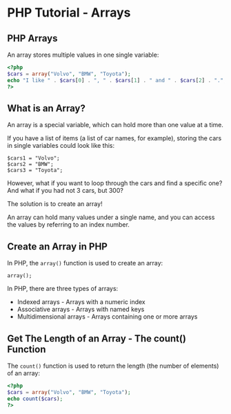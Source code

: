 # PHP Tutorial - Arrays

## PHP Arrays

An array stores multiple values in one single variable:

```php
<?php
$cars = array("Volvo", "BMW", "Toyota");
echo "I like " . $cars[0] . ", " . $cars[1] . " and " . $cars[2] . ".";
?>
```

## What is an Array?

An array is a special variable, which can hold more than one value at a time.

If you have a list of items (a list of car names, for example), storing the cars in single variables could look like this:

```
$cars1 = "Volvo";
$cars2 = "BMW";
$cars3 = "Toyota";
```

However, what if you want to loop through the cars and find a specific one? And what if you had not 3 cars, but 300?

The solution is to create an array!

An array can hold many values under a single name, and you can access the values by referring to an index number.

## Create an Array in PHP

In PHP, the `array()` function is used to create an array:

```
array();
```

In PHP, there are three types of arrays:

* Indexed arrays - Arrays with a numeric index
* Associative arrays - Arrays with named keys
* Multidimensional arrays - Arrays containing one or more arrays

## Get The Length of an Array - The count() Function

The `count()` function is used to return the length (the number of elements) of an array:

```php
<?php
$cars = array("Volvo", "BMW", "Toyota");
echo count($cars);
?>
```